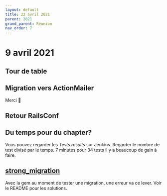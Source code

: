 ```yaml
---
layout: default
title: 22 avril 2021
parent: 2021
grand_parent: Réunion
nav_order: 7
---
```


# 9 avril 2021

## Tour de table

## Migration vers ActionMailer

Merci 🎉

## Retour RailsConf

## Du temps pour du chapter?

Vous pouvez regarder les _Tests results_ sur Jenkins. Regarder
le nombre de test divisé par le temps. 7 minutes pour 34 tests il y a beaucoup
de gain à faire.

## [strong_migration](https://github.com/ankane/strong_migrations)

Avec la gem au moment de tester une migration, une erreur va ce lever. Voir le README
pour les solutions.
